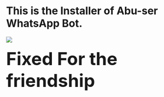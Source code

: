 

<h1> This is the Installer of Abu-ser WhatsApp Bot.
</h1>
<img src="https://i.ibb.co/TcDLWQg/IMG-20220106-WA0000.jpg">
<p>
<font size="9"><b> Fixed For the friendship</b></font></p>
